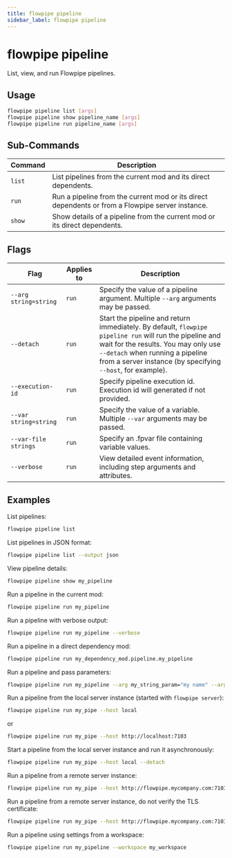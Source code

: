 ```yaml
---
title: flowpipe pipeline
sidebar_label: flowpipe pipeline
---
```


# flowpipe pipeline

List, view, and run Flowpipe pipelines.

## Usage

```bash
flowpipe pipeline list [args]
flowpipe pipeline show pipeline_name [args]
flowpipe pipeline run pipeline_name [args]
```

## Sub-Commands

| Command | Description
|-|-
| `list` | List pipelines from the current mod and its direct dependents.
| `run`  | Run a pipeline from the current mod or its direct dependents or from a Flowpipe server instance.
| `show` | Show details of a pipeline from the current mod or its direct dependents.

## Flags

| Flag | Applies to | Description
|-|-|-
| `--arg string=string` | `run` | Specify the value of a pipeline argument. Multiple `--arg` arguments may be passed.
| `--detach`   | `run` | Start the pipeline and return immediately.  By default, `flowpipe pipeline run` will run the pipeline and wait for the results. You may only use `--detach` when running a pipeline from a server instance (by specifying `--host`, for example).
| `--execution-id` | `run`| Specify pipeline execution id. Execution id will generated if not provided.
| `--var string=string` | `run`| Specify the value of a variable.  Multiple `--var` arguments may be passed. 
| `--var-file strings`| `run`| Specify an .fpvar file containing variable values.
| `--verbose`   | `run` | View detailed event information, including step arguments and attributes.

## Examples

List pipelines:

```bash
flowpipe pipeline list
```

List pipelines in JSON format:

```bash
flowpipe pipeline list --output json
```

View pipeline details:

```bash
flowpipe pipeline show my_pipeline
```

Run a pipeline in the current mod:

```bash
flowpipe pipeline run my_pipeline
```

Run a pipeline with verbose output:

```bash
flowpipe pipeline run my_pipeline --verbose
```

Run a pipeline in a direct dependency mod:
```bash
flowpipe pipeline run my_dependency_mod.pipeline.my_pipeline
```

Run a pipeline and pass parameters:

```bash
flowpipe pipeline run my_pipeline --arg my_string_param="my name" --arg 'my_list_param=["Owner","Application","Environment"]'
```

Run a pipeline from the local server instance (started with `flowpipe server`):
```bash
flowpipe pipeline run my_pipe --host local
```
or
```bash
flowpipe pipeline run my_pipe --host http://localhost:7103
```

Start a pipeline from the local server instance and run it asynchronously:
```bash
flowpipe pipeline run my_pipe --host local --detach
```


Run a pipeline from a remote server instance:
```bash
flowpipe pipeline run my_pipe --host http://flowpipe.mycompany.com:7103
```

Run a pipeline from a remote server instance, do not verify the TLS certificate:
```bash
flowpipe pipeline run my_pipe --host http://flowpipe.mycompany.com:7103  --insecure
```

Run a pipeline using settings from a workspace:
```bash
flowpipe pipeline run my_pipeline --workspace my_workspace
```

